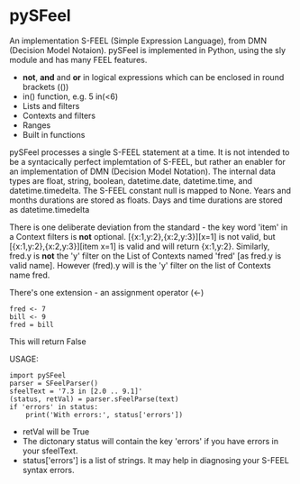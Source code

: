 # pySFeel
An implementation S-FEEL (Simple Expression Language), from DMN (Decision Model Notaion).
pySFeel is implemented in Python, using the sly module and has many FEEL features.
* **not**, **and** and **or** in logical expressions which can be enclosed in round brackets (())
* in() function, e.g. 5 in(<6)
* Lists and filters
* Contexts and filters
* Ranges
* Built in functions

pySFeel processes a single S-FEEL statement at a time.
It is not intended to be a syntacically perfect implemtation of S-FEEL,
but rather an enabler for an implementation of DMN (Decision Model Notation).
The internal data types are float, string, boolean, datetime.date, datetime.time, and datetime.timedelta.
The S-FEEL constant null is mapped to None.
Years and months durations are stored as floats. Days and time durations are stored as datetime.timedelta

There is one deliberate deviation from the standard - the key word 'item' in a Context filters is **not** optional.
\[{x:1,y:2},{x:2,y:3}\]\[x=1\] is not valid, but \[{x:1,y:2},{x:2,y:3}\]\[item x=1\] is valid and will return {x:1,y:2}.
Similarly, fred.y is **not** the 'y' filter on the List of Contexts named 'fred' [as fred.y is valid name].
However (fred).y will is the 'y' filter on the list of Contexts name fred.

There's one extension - an assignment operator (<-)

    fred <- 7
    bill <- 9
    fred = bill
    
This will return False

USAGE:

    import pySFeel
    parser = SFeelParser()
    sfeelText = '7.3 in [2.0 .. 9.1]'
    (status, retVal) = parser.sFeelParse(text)
    if 'errors' in status:
        print('With errors:', status['errors'])
   
- retVal will be True
- The dictonary status will contain the key 'errors' if you have errors in your sfeelText.
- status['errors'] is a list of strings. It may help in diagnosing your S-FEEL syntax errors.
